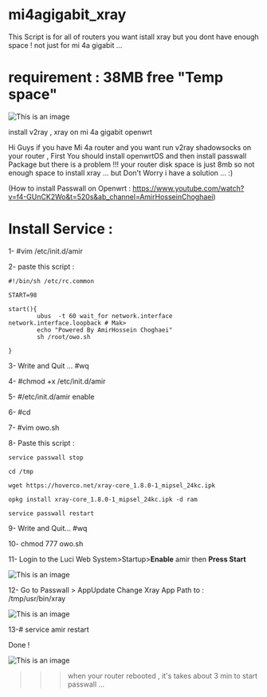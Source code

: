 # mi4agigabit_xray
This Script is for all of routers you want istall xray but you dont have enough space ! not just for mi 4a gigabit ...

# requirement : 38MB free "Temp space"

![This is an image](https://pars-space.ir/wp-content/uploads/2023/03/mi4.png)


install v2ray , xray on mi 4a gigabit openwrt

Hi Guys if you have Mi 4a router and you want run v2ray shadowsocks on your router , First You should install openwrtOS and then install passwall Package 
but there is a problem !!! your router disk space is just 8mb so not enough space to install xray ...
but Don't Worry i have a solution ... :)

(How to install Passwall on Openwrt : https://www.youtube.com/watch?v=f4-GUnCK2Wo&t=520s&ab_channel=AmirHosseinChoghaei)

# Install Service :

1- #vim /etc/init.d/amir

2- paste this script :
```
#!/bin/sh /etc/rc.common

START=98

start(){
        ubus  -t 60 wait_for network.interface network.interface.loopback # Mak>
        echo "Powered By AmirHossein Choghaei"
        sh /root/owo.sh
        
}
```

3- Write and Quit ... #wq

4- #chmod +x /etc/init.d/amir

5- #/etc/init.d/amir enable

6- #cd

7- #vim owo.sh

8- Paste this script :
```
service passwall stop

cd /tmp

wget https://hoverco.net/xray-core_1.8.0-1_mipsel_24kc.ipk

opkg install xray-core_1.8.0-1_mipsel_24kc.ipk -d ram

service passwall restart

   ```


9- Write and Quit... #wq


10- chmod 777 owo.sh

11- Login to the Luci Web System>Startup>**Enable** amir   then **Press Start**

![This is an image](https://pars-space.ir/wp-content/uploads/2023/03/Screenshot-2023-03-10-113014.jpg)

12- Go to Passwall > AppUpdate Change Xray App Path to : /tmp/usr/bin/xray 

![This is an image](https://pars-space.ir/wp-content/uploads/2023/03/Sp.jpg)

13-# service amir restart

Done !

![This is an image](https://pars-space.ir/wp-content/uploads/2023/03/Passwall.jpg)

>>> when your router rebooted , it's takes about 3 min to start passwall ...
